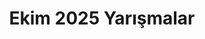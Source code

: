 ---
layout: monthly
title: "Ekim 2025 Yarışmalar"
key: "ekim 2025"
description: "Ekim 2025 son başvuru tarihli tüm edebiyat yarışmaları, senaryo yarışmaları, yazı yazma yarışmaları, öykü yarışmalarına buradan ulaşabilirsiniz."
permalink: "ekim-2025-yarismalar/"
---